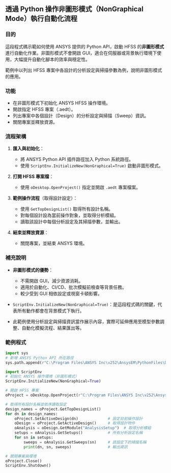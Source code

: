 透過 Python 操作非圖形模式（NonGraphical Mode）執行自動化流程
---

### 目的

這段程式碼示範如何使用 ANSYS 提供的 Python API，啟動 HFSS 的**非圖形模式**進行自動化作業。非圖形模式不會開啟 GUI，適合在伺服器或背景執行環境下使用，大幅提升自動化腳本的效率與穩定性。

範例中以列出 HFSS 專案中各設計的分析設定與掃描參數為例，說明非圖形模式的應用。

### 功能

* 在非圖形模式下初始化 ANSYS HFSS 操作環境。
* 開啟指定 HFSS 專案（.aedt）。
* 列出專案中各個設計（Design）的分析設定與掃描（Sweep）資訊。
* 關閉專案並釋放資源。

### 流程架構

1. **匯入與初始化**：

   * 將 ANSYS Python API 插件路徑加入 Python 系統路徑。
   * 使用 `ScriptEnv.InitializeNew(NonGraphical=True)` 啟動非圖形模式。

2. **打開 HFSS 專案檔**：

   * 使用 `oDesktop.OpenProject()` 指定並開啟 `.aedt` 專案檔案。

3. **範例操作流程**（取得設計設定）：

   * 使用 `GetTopDesignList()` 取得所有設計名稱。
   * 對每個設計設為當前操作對象，並取得分析模組。
   * 讀取該設計中每個分析設定及其掃描參數，並輸出。

4. **結束並釋放資源**：

   * 關閉專案，並結束 ANSYS 環境。

### 補充說明

* **非圖形模式的優勢**：

  * 不需開啟 GUI，減少資源消耗。
  * 適用於自動化、CI/CD、批次模擬前檢查等背景任務。
  * 較少受到 GUI 相依設定或視窗卡頓影響。

* `ScriptEnv.InitializeNew(NonGraphical=True)`：是這段程式碼的關鍵，代表所有動作都會在背景模式下執行。

* 此範例使用分析設定與掃描資訊當作展示內容，實際可延伸應用至模型參數調整、自動化模擬流程、結果匯出等。

### 範例程式

```python
import sys
# 新增 ANSYS Python API 所在路徑
sys.path.append(r"C:\Program Files\ANSYS Inc\v252\AnsysEM\PythonFiles\DesktopPlugin")

import ScriptEnv
# 初始化 ANSYS 操作環境（非圖形模式）
ScriptEnv.InitializeNew(NonGraphical=True)

# 開啟 HFSS 專案
oProject = oDesktop.OpenProject(r"C:\Program Files\ANSYS Inc\v252\AnsysEM\Examples\HFSS\RF Microwave\Bandpass_Filter.aedt")

# 取得所有設計名稱並依序讀取設定
design_names = oProject.GetTopDesignList()
for dn in design_names:
    oProject.SetActiveDesign(dn)             # 設定目前操作設計
    oDesign = oProject.GetActiveDesign()     # 取得設計物件
    oAnalysis = oDesign.GetModule("AnalysisSetup")  # 取得分析模組
    setups = oAnalysis.GetSetups()           # 所有分析設定名稱
    for sn in setups:
        sweeps = oAnalysis.GetSweeps(sn)     # 該設定下的掃描名稱
        print(dn, sn, sweeps)                # 輸出資訊

# 關閉專案與環境
oProject.Close()
ScriptEnv.Shutdown()
```
